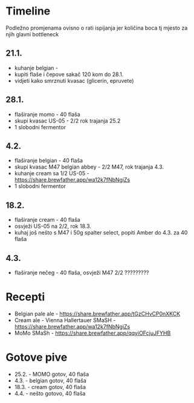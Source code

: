 
# Timeline
Podležno promjenama ovisno o rati ispijanja jer količina boca 
tj mjesto za njih glavni bottleneck
## 21.1.
* kuhanje belgian - 
* kupiti flaše i čepove sakač 120 kom do 28.1.
* vidjeti kako smrznuti kvasac (glicerin, epruvete)
## 28.1.
* flaširanje momo - 40 flaša
* skupi kvasac US-05 - 2/2 rok trajanja  25.2 
* 1 slobodni fermentor
## 4.2. 
* flaširanje belgian - 40 flaša
* skupi kvasac M47 belgian abbey - 2/2 M47, rok trajanja 4.3.
* kuhanje cream sa 1/2 US-05 - https://share.brewfather.app/wa12k7fNbNgiZs
* 1 slobodni fermentor
## 18.2.
* flaširanje cream - 40 flaša
* osvježi US-05 na 2/2, rok 18.3.
* kuhaj još nešto s M47 i 50g spalter select, popiti Amber do 4.3. za 40 flaša
## 4.3.
* flaširanje nečeg - 40 flaša, osvježi M47 2/2
?????????

# Recepti
* Belgian pale ale - https://share.brewfather.app/tGzCHvCP0nXKCK
* Cream ale - Vienna Hallertauer SMaSH - https://share.brewfather.app/wa12k7fNbNgiZs
* MoMo SMaSh - https://share.brewfather.app/qqyiOFcjuJFYHB


# Gotove pive
* 25.2. - MOMO gotov, 40 flaša
* 4.3. - belgian gotov, 40 flaša
* 18.3. - cream gotov, 40 flaša
* 4.4. - nešto gotovo, 40 flaša
